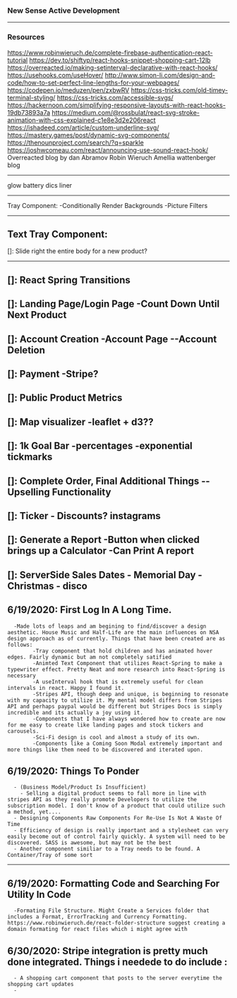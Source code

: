 
### New Sense Active Development
--- 
### Resources
https://www.robinwieruch.de/complete-firebase-authentication-react-tutorial
https://dev.to/shiftyp/react-hooks-snippet-shopping-cart-12lb
https://overreacted.io/making-setinterval-declarative-with-react-hooks/
https://usehooks.com/useHover/
http://www.simon-li.com/design-and-code/how-to-set-perfect-line-lengths-for-your-webpages/
https://codepen.io/meduzen/pen/zxbwRV
https://css-tricks.com/old-timey-terminal-styling/
https://css-tricks.com/accessible-svgs/
https://hackernoon.com/simplifying-responsive-layouts-with-react-hooks-19db73893a7a
https://medium.com/@rossbulat/react-svg-stroke-animation-with-css-explained-c1e8e3d2e206react 
https://ishadeed.com/article/custom-underline-svg/
https://mastery.games/post/dynamic-svg-components/
https://thenounproject.com/search/?q=sparkle
https://joshwcomeau.com/react/announcing-use-sound-react-hook/ 
Overreacted blog by dan Abramov
Robin Wieruch
Amellia wattenberger blog

---
glow battery dics liner

---
Tray Component: 
      -Conditionally Render Backgrounds 
      -Picture Filters 

---
Text Tray Component: 
---
[]: Slide right the entire body for a new product?

---
[]:  React Spring Transitions
---
[]: Landing Page/Login Page
      -Count Down Until Next Product
---
[]:  Account Creation
      -Account Page
        --Account Deletion
---
[]:  Payment
      -Stripe?
---
[]:  Public Product Metrics
---
[]:  Map visualizer
    -leaflet + d3??
---
[]:  1k Goal Bar
      -percentages 
      -exponential tickmarks
---
[]:  Complete Order, Final Additional Things
      --Upselling Functionality
--- 
[]:  Ticker
       - Discounts? instagrams
--- 
[]:  Generate a Report 
      -Button when clicked brings up a Calculator
      -Can Print A report
---
[]: ServerSide Sales Dates
      - Memorial Day
      - Christmas
      - disco
---
## 6/19/2020: First Log In A Long Time. 
      -Made lots of leaps and am begining to find/discover a design aesthetic. House Music and Half-Life are the main influences on NSA design approach as of currently. Things that have been created are as follows:
            -Tray component that hold children and has animated hover edges. Fairly dynamic but am not completely satified
            -Animted Text Component that utilizes React-Spring to make a typewriter effect. Pretty Neat and more research into React-Spring is necessary
            -A useInterval hook that is extremely useful for clean intervals in react. Happy I found it. 
            -Stripes API, though deep and unique, is beginning to resonate with my capacity to utilize it. My mental model differs from Stripes API and perhaps paypal would be different but Stripes Docs is simply incredible and its actually a joy using it.
            -Components that I have always wondered how to create are now for me easy to create like landing pages and stock tickers and carousels. 
            -Sci-Fi design is cool and almost a study of its own. 
            -Components like a Coming Soon Modal extremely important and more things like them need to be discovered and iterated upon. 
            

            



## 6/19/2020: Things To Ponder
      - (Business Model/Product Is Insufficient)
        - Selling a digital product seems to fall more in line with stripes API as they really promote Developers to utilize the subscription model. I don't know of a product that could utilize such a method, yet....
      - Designing Components Raw Components For Re-Use Is Not A Waste Of Time
      - Efficiency of design is really important and a stylesheet can very easily become out of control fairly quickly. A system will need to be discovered. SASS is awesome, but may not be the best
      - Another component similiar to a Tray needs to be found. A Container/Tray of some sort 

---
## 6/19/2020: Formatting Code and Searching For Utility In Code 
      -Formating File Structure. Might Create a Services folder that includes a Format, ErrorTracking and Currency Formatting. https://www.robinwieruch.de/react-folder-structure suggest creating a domain formating for react files which i might agree with



## 6/30/2020: Stripe integration is pretty much done integrated. Things i needede to do include : 
      - A shopping cart component that posts to the server everytime the shopping cart updates
      - 